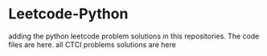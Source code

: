 # Leetcode-Python
adding the python leetcode problem solutions in this repositories. 
The code files are here.
all CTCI problems solutions are here








































































































































































































































































































































































































































































































































































































































































































































































































































































































































































































































































































































































































































































